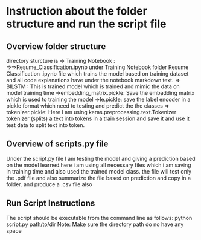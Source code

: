 # Instruction about the folder structure and run the script file
## Overview folder structure
directory sturcture is 
=> Training Notebook :
=>=>Resume_Classification.ipynb
        under Training Notebook folder Resume Classification .ipynb file
        which trains the model based on training dataset and all code explanations have under the notebook markdown text.
=> BILSTM :
    This is trained model which is trained and mimic the data on model training time
=>embedding_matrix.pickle:
    Save the embadding matrix which is used to training the model
=>le.pickle:
    save the label encoder in a pickle format which need to testing and predict the the classes
=> tokenizer.pickle:
    Here I am using keras.preprocessing.text.Tokenizer tokenizer (splits) a text into tokens in a train session and save it and use it test data to split text into token.

## Overview of scripts.py file
Under the script.py file I am testing the model and giving a prediction based on the model learned.here i am using all necessary files which i am saving in training time and also used the trained model class. the file will test only the .pdf file and also summarize the file based on prediction and copy in a folder. and produce a .csv file also

## Run Script Instructions
The script should be executable from the command line as follows: python script.py path/to/dir
Note: Make sure the directory path do no have any space